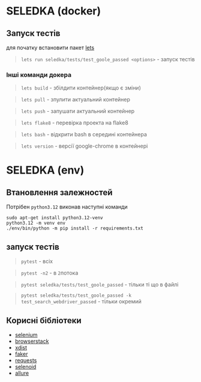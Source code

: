 # SELEDKA (docker)


## Запуск тестів
для початку встановити пакет [lets](https://lets-cli.org/docs/installation/)
> `lets run seledka/tests/test_goole_passed <options>` - запуск тестів


### Інші команди докера
> `lets build` - збілдити контейнер(якщо є зміни)

> `lets pull` - зпулити актуальний контейнер

> `lets push` - запушати актуальний контейнер

> `lets flake8` - перевірка проекта на flake8

> `lets bash` - відкрити bash в середині контейнера

> `lets version` - версії google-chrome в контейнері


# SELEDKA (env)
## Втановлення залежностей
Потрібен `python3.12` виконав наступні команди
```
sudo apt-get install python3.12-venv
python3.12 -m venv env
./env/bin/python -m pip install -r requirements.txt
```


## запуск тестів
> `pytest` - всіх

> `pytest -n2` - в `2`потока

> `pytest seledka/tests/test_goole_passed` - тільки ті що в файлі

> `pytest seledka/tests/test_goole_passed -k test_search_webdriver_passed` - тільки окремий 


##
##
## Корисні бібліотеки
* [selenium](https://www.selenium.dev/documentation/webdriver/getting_started/)
* [browserstack](https://automate.browserstack.com/)
* [xdist](https://pytest-xdist.readthedocs.io/en/stable/)
* [faker](https://faker.readthedocs.io/en/latest/providers/faker.providers.address.html)
* [requests](https://docs.python-requests.org/en/latest/)
* [selenoid](https://github.com/aerokube)
* [allure](https://allurereport.org/)